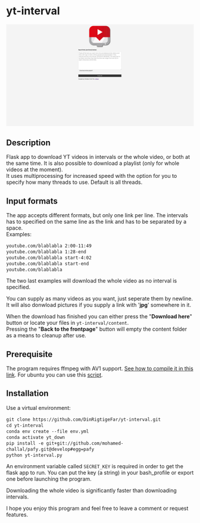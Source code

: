 # yt-interval
![landing_page](demo/landing_page.png)
## Description
Flask app to download YT videos in intervals or the whole video, or both at the same time.
It is also possible to download a playlist (only for whole videos at the moment).<br>
It uses multiprocessing for increased speed with the option for you to specify how many threads to use. Default is all threads.<br>

## Input formats
The app accepts different formats, but only one link per line. The intervals has to specified on the same line as the link and has to be separated by a space.<br>
Examples:
````
youtube.com/blablabla 2:00-11:49
youtube.com/blablabla 1:28-end
youtube.com/blablabla start-4:02
youtube.com/blablabla start-end
youtube.com/blablabla
````
The two last examples will download the whole video as no interval is specified.

You can supply as many videos as you want, just seperate them by newline.
It will also donwload pictures if you supply a link with '**jpg**' somewhere in it.

When the download has finished you can either press the "**Download here**" button or locate your files in `yt-interval/content`. <br>
Pressing the "**Back to the frontpage**" button will empty the content folder as a means to cleanup after use.

## Prerequisite
The program requires ffmpeg with AV1 support. [See how to compile it in this link](https://trac.ffmpeg.org/wiki/Encode/AV1).
For ubuntu you can use this [script](https://gist.github.com/sparrc/026ed9958502072dda749ba4e5879ee3).

## Installation
Use a virtual environment:
```
git clone https://github.com/DinRigtigeFar/yt-interval.git
cd yt-interval
conda env create --file env.yml
conda activate yt_down
pip install -e git+git://github.com/mohamed-challal/pafy.git@develop#egg=pafy
python yt-interval.py
```

An environment variable called `SECRET_KEY` is required in order to get the flask app to run. You can put the key (a string) in your bash_profile or export one before launching the program.

Downloading the whole video is significantly faster than downloading intervals.

I hope you enjoy this program and feel free to leave a comment or request features.